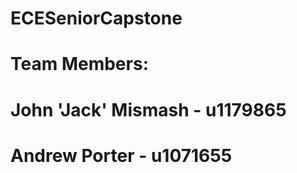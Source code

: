 # ECESeniorCapstone

# Team Members:
# John 'Jack' Mismash - u1179865
# Andrew Porter - u1071655
#
#
#
